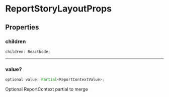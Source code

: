 # ReportStoryLayoutProps

## Properties

### children

```ts
children: ReactNode;
```

***

### value?

```ts
optional value: Partial<ReportContextValue>;
```

Optional ReportContext partial to merge

